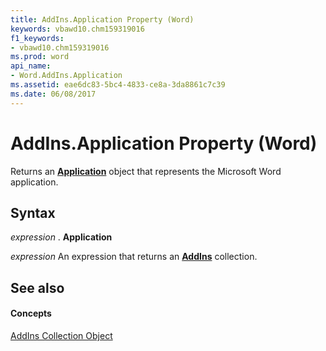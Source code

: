 ```yaml
---
title: AddIns.Application Property (Word)
keywords: vbawd10.chm159319016
f1_keywords:
- vbawd10.chm159319016
ms.prod: word
api_name:
- Word.AddIns.Application
ms.assetid: eae6dc83-5bc4-4833-ce8a-3da8861c7c39
ms.date: 06/08/2017
---
```



# AddIns.Application Property (Word)

Returns an  **[Application](application-object-word.md)** object that represents the Microsoft Word application.


## Syntax

 _expression_ . **Application**

 _expression_ An expression that returns an **[AddIns](addins-object-word.md)** collection.


## See also


#### Concepts


[AddIns Collection Object](addins-object-word.md)

